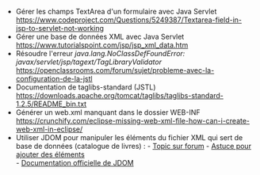 - Gérer les champs TextArea d'un formulaire avec Java Servlet <https://www.codeproject.com/Questions/5249387/Textarea-field-in-jsp-to-servlet-not-working>
- Gérer une base de données XML avec Java Servlet <https://www.tutorialspoint.com/jsp/jsp_xml_data.htm>
- Résoudre l'erreur *java.lang.NoClassDefFoundError: javax/servlet/jsp/tagext/TagLibraryValidator* <https://openclassrooms.com/forum/sujet/probleme-avec-la-configuration-de-la-jstl>
- Documentation de taglibs-standard (JSTL) <https://downloads.apache.org/tomcat/taglibs/taglibs-standard-1.2.5/README_bin.txt>
- Générer un web.xml manquant dans le dossier WEB-INF <https://crunchify.com/eclipse-missing-web-xml-file-how-can-i-create-web-xml-in-eclipse/>
- Utiliser JDOM pour manipuler les éléments du fichier XML qui sert de base de données (catalogue de livres) : 
		- [Topic sur forum](https://community.oracle.com/tech/developers/discussion/1639868/add-new-record-in-xml-file-through-jsp)
		- [Astuce pour ajouter des éléments](http://www.java2s.com/Code/Java/XML/Addelementstorootelement.htm)		
		- [Documentation officielle de JDOM](http://www.jdom.org/downloads/docs.html)